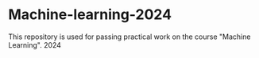 # Machine-learning-2024
This repository is used for passing practical work on the course "Machine Learning". 2024
